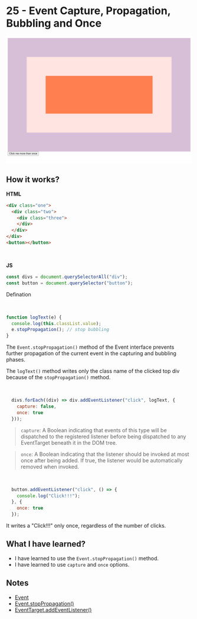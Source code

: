 # 25 - Event Capture, Propagation, Bubbling and Once

![](https://github.com/erhanersoz/JavaScript30/blob/master/Screenshots/demo_25.png?raw=true)


## How it works?

**HTML**

```html
<div class="one">
  <div class="two">
    <div class="three">
    </div>
  </div>
</div>
<button></button>
```

<br/>

**JS**

```js
const divs = document.querySelectorAll("div");
const button = document.querySelector("button");
```
Defination

<br/>

```js
function logText(e) {
  console.log(this.classList.value);
  e.stopPropagation(); // stop bubbling
}
```
The `Event.stopPropagation()` method of the Event interface prevents further propagation of the current event in the capturing and bubbling phases.

The `logText()` method writes only the class name of the clicked top div because of the `stopPropagation()` method.

<br/>

```js
  divs.forEach((div) => div.addEventListener("click", logText, {
    capture: false,
    once: true
  }));
```
> `capture`: A Boolean indicating that events of this type will be dispatched to the registered listener before being dispatched to any EventTarget beneath it in the DOM tree.

> `once`: A Boolean indicating that the listener should be invoked at most once after being added. If true, the listener would be automatically removed when invoked.

<br/>

```js
  button.addEventListener("click", () => {
    console.log("Click!!!");
  }, {
    once: true
  });
```
It writes a "Click!!!" only once, regardless of the number of clicks.


## What I have learned?

- I have learned to use the `Event.stopPropagation()` method.
- I have learned to use `capture` and `once` options.


## Notes

- [Event](https://developer.mozilla.org/en-US/docs/Web/API/Event)
- [Event.stopPropagation()](https://developer.mozilla.org/en-US/docs/Web/API/Event/stopPropagation)
- [EventTarget.addEventListener()](https://developer.mozilla.org/en-US/docs/Web/API/EventTarget/addEventListener)
